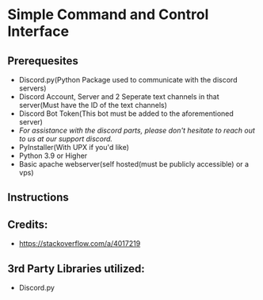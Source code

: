 # Simple Command and Control Interface
## Prerequesites
  - Discord.py(Python Package used to communicate with the discord servers)
  - Discord Account, Server and 2 Seperate text channels in that server(Must have the ID of the text channels)
  - Discord Bot Token(This bot must be added to the aforementioned server)
  - *For assistance with the discord parts, please don't hesitate to reach out to us at our support discord.* 
  - PyInstaller(With UPX if you'd like)
  - Python 3.9 or Higher
  - Basic apache webserver(self hosted(must be publicly accessible) or a vps)
## Instructions
  
## Credits:
 - https://stackoverflow.com/a/4017219 
## 3rd Party Libraries utilized:
 - Discord.py

